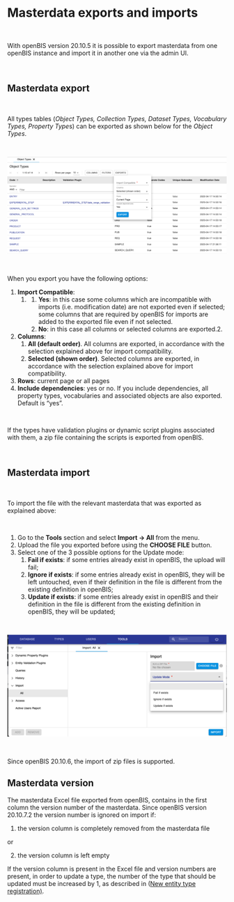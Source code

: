 # Masterdata exports and imports



 

With openBIS version 20.10.5 it is possible to export masterdata from
one openBIS instance and import it in another one via the admin UI.

 

## Masterdata export

 

All types tables (*Object Types, Collection Types, Dataset Types,
Vocabulary Types, Property Type*s) can be exported as shown below for
the *Object Types*.

 

![image info](img/export-table-admin-ui-1024x453.png)

 

When you export you have the following options:

1.  **Import Compatible**:
    1.  1.  **Yes**: in this case some columns which are incompatible
            with imports (i.e. modification date) are not exported even
            if selected; some columns that are required by openBIS for
            imports are added to the exported file even if not selected.
        2.  **No**: in this case all columns or selected columns are
            exported.2.
2.  **Columns**:
    1.  **All (default order)**. All columns are exported, in accordance
        with the selection explained above for import compatibility.
    2.  **Selected (shown order)**. Selected columns are exported, in
        accordance with the selection explained above for import
        compatibility.
3.  **Rows**: current page or all pages
4.  **Include dependencies**: yes or no. If you include dependencies,
    all property types, vocabularies and associated objects are also
    exported. Default is “yes”.

 

If the types have validation plugins or dynamic script plugins
associated with them, a zip file containing the scripts is exported from
openBIS.

 

## Masterdata import

 

To import the file with the relevant masterdata that was exported as
explained above:

 

1.  Go to the **Tools** section and select **Import -> All** from the
    menu.
2.  Upload the file you exported before using the **CHOOSE FILE**
    button.
3.  Select one of the 3 possible options for the Update mode:
    1.  **Fail if exists**: if some entries already exist in openBIS,
        the upload will fail;
    2.  **Ignore if exists**: if some entries already exist in openBIS,
        they will be left untouched, even if their definition in the
        file is different from the existing definition in openBIS;
    3.  **Update if exists**: if some entries already exist in openBIS
        and their definition in the file is different from the existing
        definition in openBIS, they will be updated;

 

![image info](img/import-exported-masterdata-1024x476.png)

 

Since openBIS 20.10.6, the import of zip files is supported.


## Masterdata version

The masterdata Excel file exported from openBIS, contains in the first column the version number of the masterdata. Since openBIS version 20.10.7.2 the version number is ignored on import if:

1. the version column is completely removed from the masterdata file

or

2. the version column is left empty

If the version column is present in the Excel file and version numbers are present, in order to update a type, the number of the type that should be updated must be increased by 1, as described in ([New entity type registration)](docs/user-documentation/general-admin-users/admins-documentation/new-entity-type-registration.md).

    






